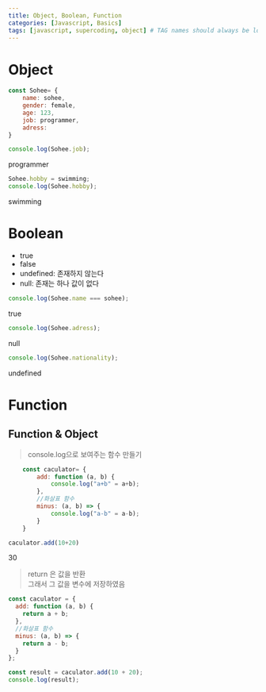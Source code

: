 ```yaml
---
title: Object, Boolean, Function
categories: [Javascript, Basics]
tags: [javascript, supercoding, object] # TAG names should always be lowercase
---
```


# Object

```javascript
const Sohee= {
    name: sohee,
    gender: female,
    age: 123,
    job: programmer,
    adress:
}

```

```javascript
console.log(Sohee.job);
```

programmer

```javascript
Sohee.hobby = swimming;
console.log(Sohee.hobby);
```

swimming

# Boolean

- true
- false
- undefined: 존재하지 않는다
- null: 존재는 하나 값이 없다

```javascript
console.log(Sohee.name === sohee);
```

true

```javascript
console.log(Sohee.adress);
```

null

```javascript
console.log(Sohee.nationality);
```

undefined

# Function

## Function & Object

> console.log으로 보여주는 함수 만들기

```javascript
    const caculator= {
        add: function (a, b) {
            console.log("a+b" = a+b);
        },
        //화살표 함수
        minus: (a, b) => {
            console.log("a-b" = a-b);
        }
    }

caculator.add(10+20)

```

30

> return 은 값을 반환\
> 그래서 그 값을 변수에 저장하였음

```javascript
const caculator = {
  add: function (a, b) {
    return a + b;
  },
  //화살표 함수
  minus: (a, b) => {
    return a - b;
  }
};

const result = caculator.add(10 + 20);
console.log(result);
```
